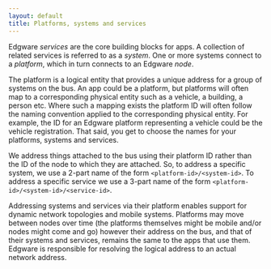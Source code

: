 ```yaml
---
layout: default
title: Platforms, systems and services
---
```

Edgware *services* are the core building blocks for apps. A collection of related services is referred to as a *system*. One or more systems connect to a *platform*, which in turn connects to an Edgware *node*.

The platform is a logical entity that provides a unique address for a group of systems on the bus. An app could be a platform, but platforms will often map to a corresponding physical entity such as a vehicle, a building, a person etc. Where such a mapping exists the platform ID will often follow the naming convention applied to the corresponding physical entity. For example, the ID for an Edgware platform representing a vehicle could be the vehicle registration. That said, you get to choose the names for your platforms, systems and services.

We address things attached to the bus using their platform ID rather than the ID of the node to which they are attached. So, to address a specific system, we use a 2-part name of the form ```<platform-id>/<system-id>```. To address a specific service we use a 3-part name of the form ```<platform-id>/<system-id>/<service-id>```.

Addressing systems and services via their platform enables support for dynamic network topologies and mobile systems. Platforms may move between nodes over time (the platforms themselves might be mobile and/or nodes might come and go) however their address on the bus, and that of their systems and services, remains the same to the apps that use them. Edgware is responsible for resolving the logical address to an actual network address.
